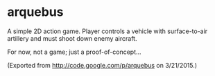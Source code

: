 # arquebus

A simple 2D action game. Player controls a vehicle with surface-to-air artillery and must shoot down enemy aircraft.

For now, not a game; just a proof-of-concept...

(Exported from http://code.google.com/p/arquebus on 3/21/2015.)
